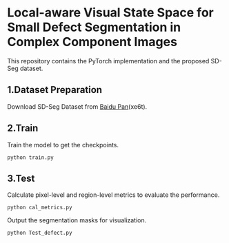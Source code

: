 # Local-aware Visual State Space for Small Defect Segmentation in Complex Component Images
This repository contains the PyTorch implementation and the proposed SD-Seg dataset.
## 1.Dataset Preparation
Download SD-Seg Dataset from [Baidu Pan](https://pan.baidu.com/s/1vRS-fsPuleSmrHHmG1qq9w?pwd=xe6t)(xe6t).

## 2.Train
Train the model to get the checkpoints.
```
python train.py
```

## 3.Test
Calculate pixel-level and region-level metrics to evaluate the performance.
```
python cal_metrics.py
```

Output the segmentation masks for visualization.
```
python Test_defect.py
```
